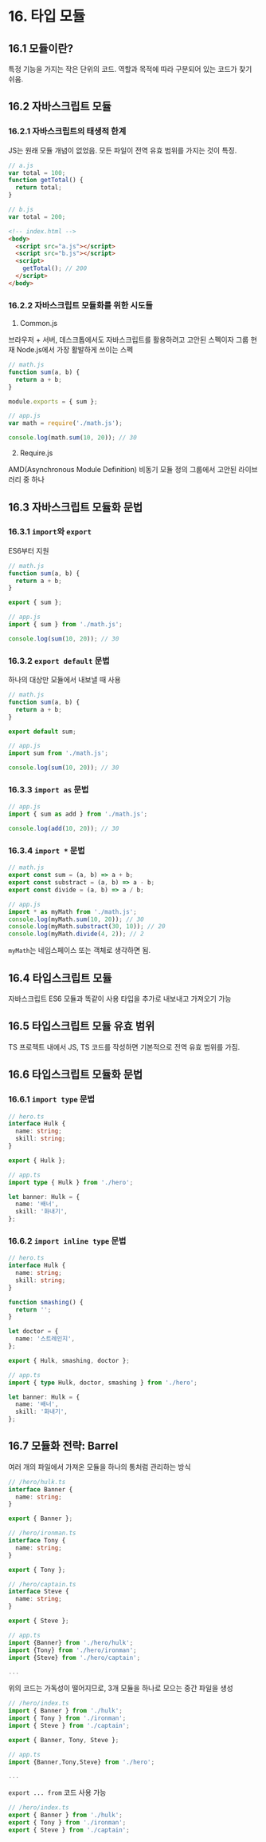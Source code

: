 # 16. 타입 모듈

## 16.1 모듈이란?

특정 기능을 가지는 작은 단위의 코드.
역할과 목적에 따라 구분되어 있는 코드가 찾기 쉬움.

## 16.2 자바스크립트 모듈

### 16.2.1 자바스크립트의 태생적 한계

JS는 원래 모듈 개념이 없었음.
모든 파일이 전역 유효 범위를 가지는 것이 특징.

```js
// a.js
var total = 100;
function getTotal() {
  return total;
}
```

```js
// b.js
var total = 200;
```

```html
<!-- index.html -->
<body>
  <script src="a.js"></script>
  <script src="b.js"></script>
  <script>
    getTotal(); // 200
  </script>
</body>
```

### 16.2.2 자바스크립트 모듈화를 위한 시도들

1. Common.js

브라우저 + 서버, 데스크톱에서도 자바스크립트를 활용하려고 고안된 스펙이자 그룹
현재 Node.js에서 가장 활발하게 쓰이는 스펙

```js
// math.js
function sum(a, b) {
  return a + b;
}

module.exports = { sum };
```

```js
// app.js
var math = require('./math.js');

console.log(math.sum(10, 20)); // 30
```

2. Require.js

AMD(Asynchronous Module Definition) 비동기 모듈 정의 그룹에서 고안된 라이브러리 중 하나

## 16.3 자바스크립트 모듈화 문법

### 16.3.1 `import`와 `export`

ES6부터 지원

```js
// math.js
function sum(a, b) {
  return a + b;
}

export { sum };
```

```js
// app.js
import { sum } from './math.js';

console.log(sum(10, 20)); // 30
```

### 16.3.2 `export default` 문법

하나의 대상만 모듈에서 내보낼 때 사용

```js
// math.js
function sum(a, b) {
  return a + b;
}

export default sum;
```

```js
// app.js
import sum from './math.js';

console.log(sum(10, 20)); // 30
```

### 16.3.3 `import as` 문법

```js
// app.js
import { sum as add } from './math.js';

console.log(add(10, 20)); // 30
```

### 16.3.4 `import *` 문법

```js
// math.js
export const sum = (a, b) => a + b;
export const substract = (a, b) => a - b;
export const divide = (a, b) => a / b;
```

```js
// app.js
import * as myMath from './math.js';
console.log(myMath.sum(10, 20)); // 30
console.log(myMath.substract(30, 10)); // 20
console.log(myMath.divide(4, 2)); // 2
```

`myMath`는 네임스페이스 또는 객체로 생각하면 됨.

## 16.4 타입스크립트 모듈

자바스크립트 ES6 모듈과 똑같이 사용
타입을 추가로 내보내고 가져오기 가능

## 16.5 타입스크립트 모듈 유효 범위

TS 프로젝트 내에서 JS, TS 코드를 작성하면 기본적으로 전역 유효 범위를 가짐.

## 16.6 타입스크립트 모듈화 문법

### 16.6.1 `import type` 문법

```ts
// hero.ts
interface Hulk {
  name: string;
  skill: string;
}

export { Hulk };
```

```ts
// app.ts
import type { Hulk } from './hero';

let banner: Hulk = {
  name: '배너',
  skill: '화내기',
};
```

### 16.6.2 `import inline type` 문법

```ts
// hero.ts
interface Hulk {
  name: string;
  skill: string;
}

function smashing() {
  return '';
}

let doctor = {
  name: '스트레인지',
};

export { Hulk, smashing, doctor };
```

```ts
// app.ts
import { type Hulk, doctor, smashing } from './hero';

let banner: Hulk = {
  name: '배너',
  skill: '화내기',
};
```

## 16.7 모듈화 전략: Barrel

여러 개의 파일에서 가져온 모듈을 하나의 통처럼 관리하는 방식

```ts
// /hero/hulk.ts
interface Banner {
  name: string;
}

export { Banner };
```

```ts
// /hero/ironman.ts
interface Tony {
  name: string;
}

export { Tony };
```

```ts
// /hero/captain.ts
interface Steve {
  name: string;
}

export { Steve };
```

```ts
// app.ts
import {Banner} from './hero/hulk';
import {Tony} from './hero/ironman';
import {Steve} from './hero/captain';

...
```

위의 코드는 가독성이 떨어지므로, 3개 모듈을 하나로 모으는 중간 파일을 생성

```ts
// /hero/index.ts
import { Banner } from './hulk';
import { Tony } from './ironman';
import { Steve } from './captain';

export { Banner, Tony, Steve };
```

```ts
// app.ts
import {Banner,Tony,Steve} from './hero';

...
```

`export ... from` 코드 사용 가능

```ts
// /hero/index.ts
export { Banner } from './hulk';
export { Tony } from './ironman';
export { Steve } from './captain';
```
